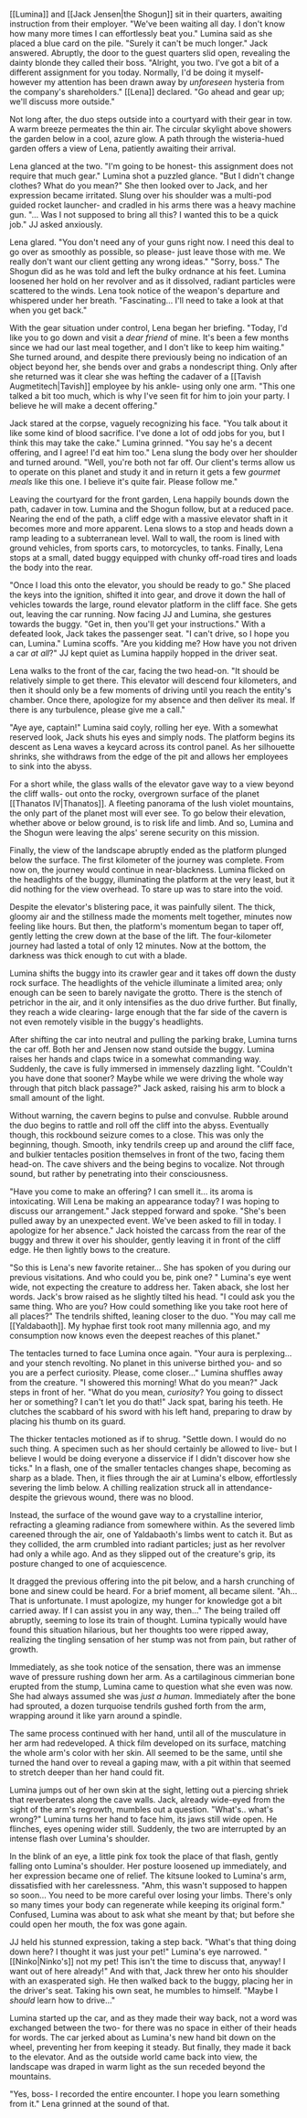 [[Lumina]] and [[Jack Jensen|the Shogun]] sit in their quarters, awaiting instruction from their employer. "We've been waiting all day. I don't know how many more times I can effortlessly beat you." Lumina said as she placed a blue card on the pile. "Surely it can't be much longer." Jack answered. Abruptly, the door to the guest quarters slid open, revealing the dainty blonde they called their boss. "Alright, you two. I've got a bit of a different assignment for you today. Normally, I'd be doing it myself- however my attention has been drawn away by *unforeseen* hysteria from the company's shareholders." [[Lena]] declared. "Go ahead and gear up; we'll discuss more outside."

Not long after, the duo steps outside into a courtyard with their gear in tow. A warm breeze permeates the thin air. The circular skylight above showers the garden below in a cool, azure glow. A path through the wisteria-hued garden offers a view of Lena, patiently awaiting their arrival.   

Lena glanced at the two. "I'm going to be honest- this assignment does not require that much gear." Lumina shot a puzzled glance. "But I didn't change clothes? What do you mean?" She then looked over to Jack, and her expression became irritated. Slung over his shoulder was a multi-pod guided rocket launcher- and cradled in his arms there was a heavy machine gun. "... Was I not supposed to bring all this? I wanted this to be a quick job." JJ asked anxiously.  
  
Lena glared. "You don't need any of your guns right now. I need this deal to go over as smoothly as possible, so please- just leave those with me. We really don't want our client getting any wrong ideas." "Sorry, boss." The Shogun did as he was told and left the bulky ordnance at his feet. Lumina loosened her hold on her revolver and as it dissolved, radiant particles were scattered to the winds. Lena took notice of the weapon's departure and whispered under her breath. "Fascinating… I'll need to take a look at that when you get back."

With the gear situation under control, Lena began her briefing. "Today, I'd like you to go down and visit a *dear friend* of mine. It's been a few months since we had our last meal together, and I don't like to keep him waiting." She turned around, and despite there previously being no indication of an object beyond her, she bends over and grabs a nondescript thing. Only after she returned was it clear she was hefting the cadaver of a [[Tavish Augmetitech|Tavish]] employee by his ankle- using only one arm. "This one talked a bit too much, which is why I've seen fit for him to join your party. I believe he will make a decent offering."

Jack stared at the corpse, vaguely recognizing his face. "You talk about it like some kind of blood sacrifice. I've done a lot of odd jobs for you, but I think this may take the cake." Lumina grinned. "You say he's a decent offering, and I agree! I'd eat him too." Lena slung the body over her shoulder and turned around. "Well, you're both not far off. Our client's terms allow us to operate on this planet and study it and in return it gets a few *gourmet meals* like this one. I believe it's quite fair. Please follow me."

Leaving the courtyard for the front garden, Lena happily bounds down the path, cadaver in tow. Lumina and the Shogun follow, but at a reduced pace. Nearing the end of the path, a cliff edge with a massive elevator shaft in it becomes more and more apparent. Lena slows to a stop and heads down a ramp leading to a subterranean level. Wall to wall, the room is lined with ground vehicles, from sports cars, to motorcycles, to tanks. Finally, Lena stops at a small, dated buggy equipped with chunky off-road tires and loads the body into the rear.

"Once I load this onto the elevator, you should be ready to go." She placed the keys into the ignition, shifted it into gear, and drove it down the hall of vehicles towards the large, round elevator platform in the cliff face. She gets out, leaving the car running. Now facing JJ and Lumina, she gestures towards the buggy. "Get in, then you'll get your instructions." With a defeated look, Jack takes the passenger seat. "I can't drive, so I hope you can, Lumina." Lumina scoffs. "Are you kidding me? How have you not driven a car *at all*?" JJ kept quiet as Lumina happily hopped in the driver seat.  

Lena walks to the front of the car, facing the two head-on. "It should be relatively simple to get there. This elevator will descend four kilometers, and then it should only be a few moments of driving until you reach the entity's chamber. Once there, apologize for my absence and then deliver its meal. If there is any turbulence, please give me a call."

"Aye aye, captain!" Lumina said coyly, rolling her eye. With a somewhat reserved look, Jack shuts his eyes and simply nods. The platform begins its descent as Lena waves a keycard across its control panel. As her silhouette shrinks, she withdraws from the edge of the pit and allows her employees to sink into the abyss. 

For a short while, the glass walls of the elevator gave way to a view beyond the cliff walls- out onto the rocky, overgrown surface of the planet [[Thanatos IV|Thanatos]]. A fleeting panorama of the lush violet mountains, the only part of the planet most will ever see. To go below their elevation, whether above or below ground, is to risk life and limb. And so, Lumina and the Shogun were leaving the alps' serene security on this mission.

Finally, the view of the landscape abruptly ended as the platform plunged below the surface. The first kilometer of the journey was complete. From now on, the journey would continue in near-blackness. Lumina flicked on the headlights of the buggy, illuminating the platform at the very least, but it did nothing for the view overhead. To stare up was to stare into the void.

Despite the elevator's blistering pace, it was painfully silent. The thick, gloomy air and the stillness made the moments melt together, minutes now feeling like hours. But then, the platform's momentum began to taper off, gently letting the crew down at the base of the lift. The four-kilometer journey had lasted a total of only 12 minutes. Now at the bottom, the darkness was thick enough to cut with a blade.

Lumina shifts the buggy into its crawler gear and it takes off down the dusty rock surface. The headlights of the vehicle illuminate a limited area; only enough can be seen to barely navigate the grotto. There is the stench of petrichor in the air, and it only intensifies as the duo drive further. But finally, they reach a wide clearing- large enough that the far side of the cavern is not even remotely visible in the buggy's headlights. 

After shifting the car into neutral and pulling the parking brake, Lumina turns the car off. Both her and Jensen now stand outside the buggy. Lumina raises her hands and claps twice in a somewhat commanding way. Suddenly, the cave is fully immersed in immensely dazzling light. "Couldn't you have done that sooner? Maybe while we were driving the whole way through that pitch black passage?" Jack asked, raising his arm to block a small amount of the light.  
  
Without warning, the cavern begins to pulse and convulse. Rubble around the duo begins to rattle and roll off the cliff into the abyss. Eventually though, this rockbound seizure comes to a close. This was only the beginning, though. Smooth, inky tendrils creep up and around the cliff face, and bulkier tentacles position themselves in front of the two, facing them head-on. The cave shivers and the being begins to vocalize. Not through sound, but rather by penetrating into their consciousness.  

"Have you come to make an offering? I can smell it… its aroma is intoxicating. Will Lena be making an appearance today? I was hoping to discuss our arrangement." Jack stepped forward and spoke. "She's been pulled away by an unexpected event. We've been asked to fill in today. I apologize for her absence." Jack hoisted the carcass from the rear of the buggy and threw it over his shoulder, gently leaving it in front of the cliff edge. He then lightly bows to the creature.  

"So this is Lena's new favorite retainer… She has spoken of you during our previous visitations. And who could you be, pink one? " Lumina's eye went wide, not expecting the creature to address her. Taken aback, she lost her words. Jack's brow raised as he slightly tilted his head. "I could ask you the same thing. Who are you? How could something like you take root here of all places?" The tendrils shifted, leaning closer to the duo. "You may call me [[Yaldabaoth]]. My hyphae first took root many millennia ago, and my consumption now knows even the deepest reaches of this planet."

The tentacles turned to face Lumina once again. "Your aura is perplexing… and your stench revolting. No planet in this universe birthed you- and so you are a perfect curiosity. Please, come closer…" Lumina shuffles away from the creature. "I showered this morning! What do you mean?" Jack steps in front of her. "What do you mean, *curiosity*? You going to dissect her or something? I can't let you do that!" Jack spat, baring his teeth. He clutches the scabbard of his sword with his left hand, preparing to draw by placing his thumb on its guard.

The thicker tentacles motioned as if to shrug. "Settle down. I would do no such thing. A specimen such as her should certainly be allowed to live- but I believe I would be doing everyone a disservice if I didn't discover how she ticks." In a flash, one of the smaller tentacles changes shape, becoming as sharp as a blade. Then, it flies through the air at Lumina's elbow, effortlessly severing the limb below. A chilling realization struck all in attendance- despite the grievous wound, there was no blood.

Instead, the surface of the wound gave way to a crystalline interior, refracting a gleaming radiance from somewhere within. As the severed limb careened through the air, one of Yaldabaoth's limbs went to catch it. But as they collided, the arm crumbled into radiant particles; just as her revolver had only a while ago. And as they slipped out of the creature's grip, its posture changed to one of acquiescence.  

It dragged the previous offering into the pit below, and a harsh crunching of bone and sinew could be heard. For a brief moment, all became silent. "Ah… That is unfortunate. I must apologize, my hunger for knowledge got a bit carried away. If I can assist you in any way, then…" The being trailed off abruptly, seeming to lose its train of thought. Lumina typically would have found this situation hilarious, but her thoughts too were ripped away, realizing the tingling sensation of her stump was not from pain, but rather of growth.  

Immediately, as she took notice of the sensation, there was an immense wave of pressure rushing down her arm. As a cartilaginous cimmerian bone erupted from the stump, Lumina came to question what she even was now. She had always assumed she was *just a human*. Immediately after the bone had sprouted, a dozen turquoise tendrils gushed forth from the arm, wrapping around it like yarn around a spindle.

The same process continued with her hand, until all of the musculature in her arm had redeveloped. A thick film developed on its surface, matching the whole arm's color with her skin. All seemed to be the same, until she turned the hand over to reveal a gaping maw, with a pit within that seemed to stretch deeper than her hand could fit.

Lumina jumps out of her own skin at the sight, letting out a piercing shriek that reverberates along the cave walls. Jack, already wide-eyed from the sight of the arm's regrowth, mumbles out a question. "What's.. what's wrong?" Lumina turns her hand to face him, its jaws still wide open. He flinches, eyes opening wider still. Suddenly, the two are interrupted by an intense flash over Lumina's shoulder.

In the blink of an eye, a little pink fox took the place of that flash, gently falling onto Lumina's shoulder. Her posture loosened up immediately, and her expression became one of relief. The kitsune looked to Lumina's arm, dissatisfied with her carelessness. "Ahm, this wasn't supposed to happen so soon… You need to be more careful over losing your limbs. There's only so many times your body can regenerate while keeping its original form." Confused, Lumina was about to ask what she meant by that; but before she could open her mouth, the fox was gone again.

JJ held his stunned expression, taking a step back. "What's that thing doing down here? I thought it was just your pet!" Lumina's eye narrowed. "[[Ninko|Ninko's]] not my pet! This isn't the time to discuss that, anyway! I want out of here already!" And with that, Jack threw her onto his shoulder with an exasperated sigh. He then walked back to the buggy, placing her in the driver's seat. Taking his own seat, he mumbles to himself. "Maybe I *should* learn how to drive…"

Lumina started up the car, and as they made their way back, not a word was exchanged between the two- for there was no space in either of their heads for words. The car jerked about as Lumina's new hand bit down on the wheel, preventing her from keeping it steady. But finally, they made it back to the elevator. And as the outside world came back into view, the landscape was draped in warm light as the sun receded beyond the mountains.

"Yes, boss- I recorded the entire encounter. I hope you learn something from it." Lena grinned at the sound of that.
